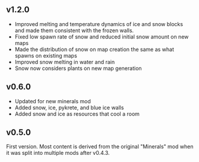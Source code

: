 ## v1.2.0

* Improved melting and temperature dynamics of ice and snow blocks and made them consistent with the frozen walls.
* Fixed low spawn rate of snow and reduced initial snow amount on new maps
* Made the distribution of snow on map creation the same as what spawns on existing maps
* Improved snow melting in water and rain
* Snow now considers plants on new map generation

## v0.6.0

* Updated for new minerals mod
* Added snow, ice, pykrete, and blue ice walls
* Added snow and ice as resources that cool a room

## v0.5.0

First version. Most content is derived from the original "Minerals" mod when it was split into multiple mods after v0.4.3.

